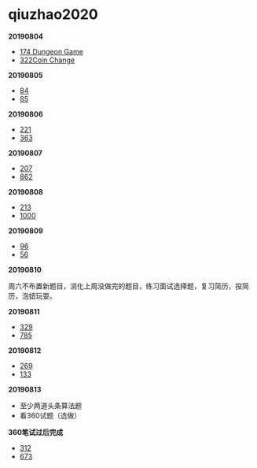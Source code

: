 # qiuzhao2020

**20190804**

- [174 Dungeon Game](https://leetcode.com/problems/dungeon-game/)
- [322Coin Change](https://leetcode.com/problems/coin-change/)

**20190805**

* [84](https://leetcode.com/problems/largest-rectangle-in-histogram/)
* [85](https://leetcode.com/problems/maximal-rectangle/)

**20190806**

* [221](https://leetcode.com/problems/maximal-square/)
* [363](https://leetcode.com/problems/max-sum-of-rectangle-no-larger-than-k/)

**20190807**

* [207](https://leetcode.com/problems/course-schedule/)
* [862](https://leetcode.com/problems/shortest-subarray-with-sum-at-least-k)

**20190808**

- [213](https://leetcode.com/problems/house-robber-ii/)
- [1000](https://leetcode.com/problems/minimum-cost-to-merge-stones/)

**20190809**

- [96](https://leetcode.com/problems/unique-binary-search-trees/)
- [56](https://leetcode.com/problems/merge-intervals/)

**20190810**

周六不布置新题目，消化上周没做完的题目，练习面试选择题，复习简历，投简历，泡妞玩耍。

**20190811**

- [329](https://leetcode.com/problems/longest-increasing-path-in-a-matrix/)
- [785](https://leetcode.com/problems/is-graph-bipartite/)

**20190812**

- [269](https://leetcode.com/problems/alien-dictionary/)
- [133](https://leetcode.com/problems/clone-graph/)

**20190813**

- 至少两道头条算法题
- 看360试题（选做）

**360笔试过后完成**

* [312](https://leetcode.com/problems/burst-balloons/)
* [673](https://leetcode.com/problems/number-of-longest-increasing-subsequence/)

